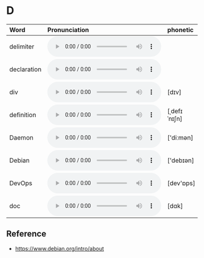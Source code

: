 
# D

| Word  | Pronunciation | phonetic |
| :-- | :-- | :-- |
| delimiter | <audio src="/public/audio/delimiter.mp3" controls="controls" controlslist="nodownload"></audio> |  |
| declaration | <audio src="/public/audio/declaration.mp3" controls="controls" controlslist="nodownload"></audio> |  |
| div | <audio src="/public/audio/div.mp3" controls="controls" controlslist="nodownload"></audio> | [dɪv] |
| definition | <audio src="/public/audio/definition.mp3" controls="controls" controlslist="nodownload"></audio> | [ˌdefɪˈnɪʃn] |
| Daemon | <audio src="/public/audio/Daemon.mp3" controls="controls" controlslist="nodownload"></audio> | ['diːmən] |
| Debian | <audio src="/public/audio/Debian.mp3" controls="controls" controlslist="nodownload"></audio> | ['debɪən] |
| DevOps | <audio src="/public/audio/DevOps.mp3" controls="controls" controlslist="nodownload"></audio> | [dev'ɒps] |
| doc | <audio src="/public/audio/doc.mp3" controls="controls" controlslist="nodownload"></audio> | [dɑk] |

## Reference

- https://www.debian.org/intro/about
